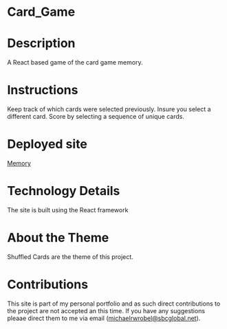 # Card_Game

# Description 

A React based game of the card game memory.

# Instructions 

Keep track of which cards were selected previously.  Insure you select a different card.  Score by selecting a sequence of unique cards.

# Deployed site
[Memory](https://polar-bayou-72425.herokuapp.com)

# Technology Details
The site is built using the React framework

# About the Theme

Shuffled Cards are the theme of this project.

# Contributions

This site is part of my personal portfolio and as such direct contributions to the project are not accepted an this time.  If you have any suggestions pleaae direct them to me via email (michaelrwrobel@sbcglobal.net).





